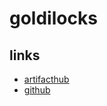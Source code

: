# goldilocks

## links

- [artifacthub](https://artifacthub.io/packages/helm/fairwinds-stable/goldilocks)
- [github](https://github.com/FairwindsOps/goldilocks)
